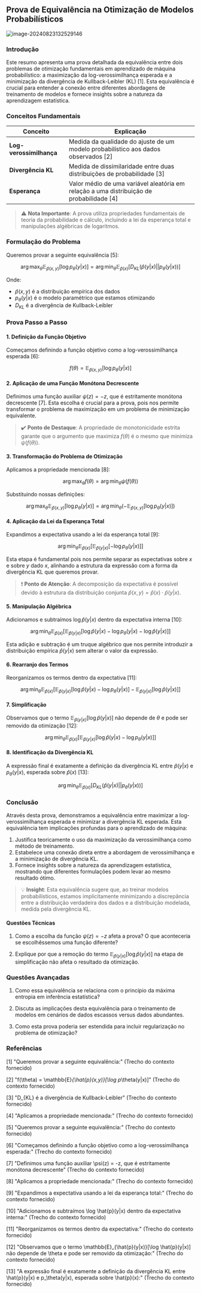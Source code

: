## Prova de Equivalência na Otimização de Modelos Probabilísticos

![image-20240823132529146](C:\Users\diego.rodrigues\AppData\Roaming\Typora\typora-user-images\image-20240823132529146.png)

### Introdução

Este resumo apresenta uma prova detalhada da equivalência entre dois problemas de otimização fundamentais em aprendizado de máquina probabilístico: a maximização da log-verossimilhança esperada e a minimização da divergência de Kullback-Leibler (KL) [1]. Esta equivalência é crucial para entender a conexão entre diferentes abordagens de treinamento de modelos e fornece insights sobre a natureza da aprendizagem estatística.

### Conceitos Fundamentais

| Conceito                | Explicação                                                   |
| ----------------------- | ------------------------------------------------------------ |
| **Log-verossimilhança** | Medida da qualidade do ajuste de um modelo probabilístico aos dados observados [2] |
| **Divergência KL**      | Medida de dissimilaridade entre duas distribuições de probabilidade [3] |
| **Esperança**           | Valor médio de uma variável aleatória em relação a uma distribuição de probabilidade [4] |

> ⚠️ **Nota Importante**: A prova utiliza propriedades fundamentais de teoria da probabilidade e cálculo, incluindo a lei da esperança total e manipulações algébricas de logaritmos.

### Formulação do Problema

Queremos provar a seguinte equivalência [5]:

$$
\arg \max_{\theta} \mathbb{E}_{\hat{p}(x,y)}[\log p_\theta(y|x)] = \arg \min_{\theta} \mathbb{E}_{\hat{p}(x)}[D_{KL}(\hat{p}(y|x) || p_\theta(y|x))]
$$

Onde:
- $\hat{p}(x,y)$ é a distribuição empírica dos dados
- $p_\theta(y|x)$ é o modelo paramétrico que estamos otimizando
- $D_{KL}$ é a divergência de Kullback-Leibler

### Prova Passo a Passo

#### 1. Definição da Função Objetivo

Começamos definindo a função objetivo como a log-verossimilhança esperada [6]:

$$
f(\theta) = \mathbb{E}_{\hat{p}(x,y)}[\log p_\theta(y|x)]
$$

#### 2. Aplicação de uma Função Monótona Decrescente

Definimos uma função auxiliar $\psi(z) = -z$, que é estritamente monótona decrescente [7]. Esta escolha é crucial para a prova, pois nos permite transformar o problema de maximização em um problema de minimização equivalente.

> ✔️ **Ponto de Destaque**: A propriedade de monotonicidade estrita garante que o argumento que maximiza $f(\theta)$ é o mesmo que minimiza $\psi(f(\theta))$.

#### 3. Transformação do Problema de Otimização

Aplicamos a propriedade mencionada [8]:

$$
\arg \max_{\theta} f(\theta) = \arg \min_{\theta} \psi(f(\theta))
$$

Substituindo nossas definições:

$$
\arg \max_{\theta} \mathbb{E}_{\hat{p}(x,y)}[\log p_\theta(y|x)] = \arg \min_{\theta} (-\mathbb{E}_{\hat{p}(x,y)}[\log p_\theta(y|x)])
$$

#### 4. Aplicação da Lei da Esperança Total

Expandimos a expectativa usando a lei da esperança total [9]:

$$
\arg \min_{\theta} \mathbb{E}_{\hat{p}(x)}[\mathbb{E}_{\hat{p}(y|x)}[-\log p_\theta(y|x)]]
$$

Esta etapa é fundamental pois nos permite separar as expectativas sobre $x$ e sobre $y$ dado $x$, alinhando a estrutura da expressão com a forma da divergência KL que queremos provar.

> ❗ **Ponto de Atenção**: A decomposição da expectativa é possível devido à estrutura da distribuição conjunta $\hat{p}(x,y) = \hat{p}(x) \cdot \hat{p}(y|x)$.

#### 5. Manipulação Algébrica

Adicionamos e subtraímos $\log \hat{p}(y|x)$ dentro da expectativa interna [10]:

$$
\arg \min_{\theta} \mathbb{E}_{\hat{p}(x)}[\mathbb{E}_{\hat{p}(y|x)}[\log \hat{p}(y|x) - \log p_\theta(y|x) - \log \hat{p}(y|x)]]
$$

Esta adição e subtração é um truque algébrico que nos permite introduzir a distribuição empírica $\hat{p}(y|x)$ sem alterar o valor da expressão.

#### 6. Rearranjo dos Termos

Reorganizamos os termos dentro da expectativa [11]:

$$
\arg \min_{\theta} \mathbb{E}_{\hat{p}(x)}[\mathbb{E}_{\hat{p}(y|x)}[\log \hat{p}(y|x) - \log p_\theta(y|x)] - \mathbb{E}_{\hat{p}(y|x)}[\log \hat{p}(y|x)]]
$$

#### 7. Simplificação

Observamos que o termo $\mathbb{E}_{\hat{p}(y|x)}[\log \hat{p}(y|x)]$ não depende de $\theta$ e pode ser removido da otimização [12]:

$$
\arg \min_{\theta} \mathbb{E}_{\hat{p}(x)}[\mathbb{E}_{\hat{p}(y|x)}[\log \hat{p}(y|x) - \log p_\theta(y|x)]]
$$

#### 8. Identificação da Divergência KL

A expressão final é exatamente a definição da divergência KL entre $\hat{p}(y|x)$ e $p_\theta(y|x)$, esperada sobre $\hat{p}(x)$ [13]:

$$
\arg \min_{\theta} \mathbb{E}_{\hat{p}(x)}[D_{KL}(\hat{p}(y|x) || p_\theta(y|x))]
$$

### Conclusão

Através desta prova, demonstramos a equivalência entre maximizar a log-verossimilhança esperada e minimizar a divergência KL esperada. Esta equivalência tem implicações profundas para o aprendizado de máquina:

1. Justifica teoricamente o uso da maximização da verossimilhança como método de treinamento.
2. Estabelece uma conexão direta entre a abordagem de verossimilhança e a minimização de divergência KL.
3. Fornece insights sobre a natureza da aprendizagem estatística, mostrando que diferentes formulações podem levar ao mesmo resultado ótimo.

> 💡 **Insight**: Esta equivalência sugere que, ao treinar modelos probabilísticos, estamos implicitamente minimizando a discrepância entre a distribuição verdadeira dos dados e a distribuição modelada, medida pela divergência KL.

#### Questões Técnicas

1. Como a escolha da função $\psi(z) = -z$ afeta a prova? O que aconteceria se escolhêssemos uma função diferente?

2. Explique por que a remoção do termo $\mathbb{E}_{\hat{p}(y|x)}[\log \hat{p}(y|x)]$ na etapa de simplificação não afeta o resultado da otimização.

### Questões Avançadas

1. Como essa equivalência se relaciona com o princípio da máxima entropia em inferência estatística?

2. Discuta as implicações desta equivalência para o treinamento de modelos em cenários de dados escassos versus dados abundantes.

3. Como esta prova poderia ser estendida para incluir regularização no problema de otimização?

### Referências

[1] "Queremos provar a seguinte equivalência:" (Trecho do contexto fornecido)

[2] "f(\theta) = \mathbb{E}_{\hat{p}(x,y)}[\log p_\theta(y|x)]" (Trecho do contexto fornecido)

[3] "D_{KL} é a divergência de Kullback-Leibler" (Trecho do contexto fornecido)

[4] "Aplicamos a propriedade mencionada:" (Trecho do contexto fornecido)

[5] "Queremos provar a seguinte equivalência:" (Trecho do contexto fornecido)

[6] "Começamos definindo a função objetivo como a log-verossimilhança esperada:" (Trecho do contexto fornecido)

[7] "Definimos uma função auxiliar \psi(z) = -z, que é estritamente monótona decrescente" (Trecho do contexto fornecido)

[8] "Aplicamos a propriedade mencionada:" (Trecho do contexto fornecido)

[9] "Expandimos a expectativa usando a lei da esperança total:" (Trecho do contexto fornecido)

[10] "Adicionamos e subtraímos \log \hat{p}(y|x) dentro da expectativa interna:" (Trecho do contexto fornecido)

[11] "Reorganizamos os termos dentro da expectativa:" (Trecho do contexto fornecido)

[12] "Observamos que o termo \mathbb{E}_{\hat{p}(y|x)}[\log \hat{p}(y|x)] não depende de \theta e pode ser removido da otimização:" (Trecho do contexto fornecido)

[13] "A expressão final é exatamente a definição da divergência KL entre \hat{p}(y|x) e p_\theta(y|x), esperada sobre \hat{p}(x):" (Trecho do contexto fornecido)